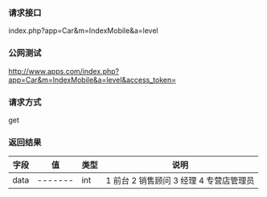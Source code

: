 ### **请求接口**
index.php?app=Car&m=IndexMobile&a=level

### **公网测试**
http://www.apps.com/index.php?app=Car&m=IndexMobile&a=level&access_token=

### **请求方式**
get

### **返回结果**
|字段        |值          |类型    |说明        |
| ---------  |--------    |-------- |--------  |
|data|-------   |int |1 前台 2 销售顾问 3 经理 4 专营店管理员  |